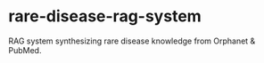 # rare-disease-rag-system
RAG system synthesizing rare disease knowledge from Orphanet &amp; PubMed.
